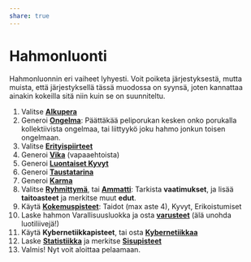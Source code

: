 ```yaml
---
share: true
---
```

# Hahmonluonti

Hahmonluonnin eri vaiheet lyhyesti. Voit poiketa järjestyksestä, mutta muista, että järjestyksellä tässä muodossa on syynsä, joten kannattaa ainakin kokeilla sitä niin kuin se on suunniteltu.

1. Valitse **[Alkupera](./Alkupera.md)**
2. Generoi **[Ongelma](./Ongelma.md)**: Päättäkää peliporukan kesken onko porukalla kollektiivista ongelmaa, tai liittyykö joku hahmo jonkun toisen ongelmaan.
4. Valitse  **[Erityispiirteet](./Erityispiirteet.md)**
5. Generoi  **[Vika](./Viat.md)** (vapaaehtoista)
6. Generoi **[Luontaiset Kyvyt](./Kyvyt.md)**
7. Generoi  **[Taustatarina](./Taustatarina.md)**
8. Generoi **[Karma](./Karma.md)**
9. Valitse  **[Ryhmittymä](./Ryhmittym%C3%A4.md)**, tai **[Ammatti](./Ammatit.md)**: Tarkista **vaatimukset**, ja lisää **taitoasteet** ja merkitse muut **edut**.
10. Käytä **[Kokemuspisteet](./Kokemus.md)**: Taidot (max aste 4), Kyvyt, Erikoistumiset
11. Laske hahmon Varallisuusluokka ja osta **[varusteet](../equipment/index.md)** (älä unohda luotiliivejä!)
12. Käytä **Kybernetiikkapisteet**, tai osta  **[Kybernetiikkaa](../equipment/Kybernetiikka.md)**
13. Laske  **[Statistiikka](./Statistiikka.md)** ja merkitse **[Sisupisteet](./Sisu.md)**
14. Valmis! Nyt voit aloittaa pelaamaan.
